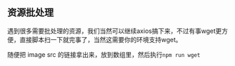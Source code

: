 ## 资源批处理

遇到很多需要批处理的资源，我们当然可以继续axios搞下来，不过有事wget更方便，直接脚本扫一下就完事了，当然这需要你的环境支持wget。

随便把 image src 的链接拿出来，放到数组里，然后执行`npm run wget`
